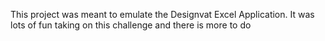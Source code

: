 This project was meant to emulate the Designvat Excel Application. It was lots of fun taking on this challenge and there is more to do
